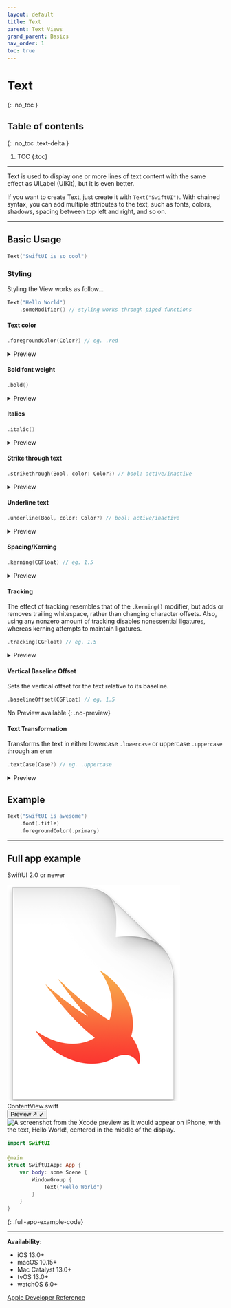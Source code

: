 ```yaml
---
layout: default
title: Text
parent: Text Views
grand_parent: Basics
nav_order: 1
toc: true
---
```


# Text
{: .no_toc }

## Table of contents
{: .no_toc .text-delta }

1. TOC
{:toc}

---

Text is used to display one or more lines of text content with the same effect as UILabel (UIKit), but it is even better.

If you want to create Text, just create it with `Text("SwiftUI")`. With chained syntax, you can add multiple attributes to the text, such as fonts, colors, shadows, spacing between top left and right, and so on.

---

## Basic Usage

```swift
Text("SwiftUI is so cool")
```

### Styling

Styling the View works as follow...
```swift
Text("Hello World")
    .someModifier() // styling works through piped functions
```

#### Text color
```swift
.foregroundColor(Color?) // eg. .red
```
<details>
<summary>Preview</summary>
<span style="color: red;">Hello World</span>
</details>

#### Bold font weight
```swift
.bold()
```
<details>
<summary>Preview</summary>
<b>Hello World</b>
</details>

#### Italics
```swift
.italic()
```
<details>
<summary>Preview</summary>
<i>Hello World</i>
</details>

#### Strike through text
```swift
.strikethrough(Bool, color: Color?) // bool: active/inactive
```
<details>
<summary>Preview</summary>
<s>Hello World</s>
</details>

#### Underline text
```swift
.underline(Bool, color: Color?) // bool: active/inactive
```
<details>
<summary>Preview</summary>
<u>Hello World</u>
</details>

#### Spacing/Kerning
```swift
.kerning(CGFloat) // eg. 1.5
```
<details>
<summary>Preview</summary>
<span style="letter-spacing: 1.5px;">Hello World</span>
</details>

#### Tracking
The effect of tracking resembles that of the `.kerning()` modifier, but adds or removes trailing whitespace, rather than changing character offsets. Also, using any nonzero amount of tracking disables nonessential ligatures, whereas kerning attempts to maintain ligatures.
```swift
.tracking(CGFloat) // eg. 1.5
```
<details>
<summary>Preview</summary>
<span style="letter-spacing: 1.5px;">Hello World</span>
</details>

#### Vertical Baseline Offset
Sets the vertical offset for the text relative to its baseline.
```swift
.baselineOffset(CGFloat) // eg. 1.5
```
No Preview available
{: .no-preview}

#### Text Transformation
Transforms the text in either lowercase `.lowercase` or uppercase `.uppercase` through an `enum`
```swift
.textCase(Case?) // eg. .uppercase
```
<details>
<summary>Preview</summary>
<span style="text-transform: uppercase;">Hello World</span>
</details>


## Example

```swift
Text("SwiftUI is awesome")
    .font(.title)
    .foregroundColor(.primary)
```

---

## Full app example 
<span><span class="label is-h2-label">SwiftUI 2.0 or newer</span></span>

<div class="code-preview-container">
  <div class="code-preview">
    <span class="filename">
      <span>
        <img alt="Swift file icon" aria-hidden="true" src="/assets/images/swift-file-icon.png" class="swift-file-icon file-icon">ContentView.swift
      </span>
    </span>
    <div class="runtime-preview collapsed">
      <button class="header">
        <span class="runtime-preview-label">Preview</span>
        <span aria-label="Hide" class="preview-hide">↗</span>
        <span aria-label="Show" class="preview-show">↙</span>
      </button>
      <div class="runtime-preview-asset">
        <div class="asset">
          <picture>
            <img alt="A screenshot from the Xcode preview as it would appear on iPhone, with the text, Hello World!, centered in the middle of the display." srcset="/assets/images/basics/text-views/helloworld_preview.png 1x" src="/assets/images/basics/text-views/helloworld_preview.png" width="834" height="auto">
          </picture>
        </div>
      </div>
    </div>
  </div>
</div>

```swift
import SwiftUI

@main
struct SwiftUIApp: App {
    var body: some Scene {
        WindowGroup {
            Text("Hello World")
        }
    }
}
```
{: .full-app-example-code}

---

**Availability:**
- iOS 13.0+
- macOS 10.15+
- Mac Catalyst 13.0+
- tvOS 13.0+
- watchOS 6.0+

[<i class="fab fa-apple"></i> Apple Developer Reference](https://developer.apple.com/documentation/swiftui/text)
